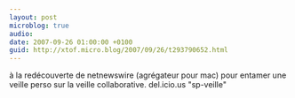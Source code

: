 ```yaml
---
layout: post
microblog: true
audio: 
date: 2007-09-26 01:00:00 +0100
guid: http://xtof.micro.blog/2007/09/26/t293790652.html
---
```

à la redécouverte de netnewswire (agrégateur pour mac) pour entamer une veille perso sur la veille collaborative. del.icio.us "sp-veille"
